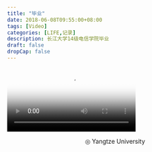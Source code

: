```yaml
---
title: "毕业"
date: 2018-06-08T09:55:00+08:00
tags: [Video] 
categories: [LIFE,记录]
description: 长江大学14级电信学院毕业
draft: false
dropCap: false
---
```


<video poster="https://zccon.oss-cn-beijing.aliyuncs.com/images/%E6%AF%95%E4%B8%9A.jpg" controls>
<source src="https://zccon.oss-cn-beijing.aliyuncs.com/Hugo/videos/%E7%94%B5%E5%AD%90%E4%BF%A1%E6%81%AF%E5%AD%A6%E9%99%A2.mp4"  >
</video>
<p style="text-align:center;font-size:14px" >◎ Yangtze University</p>



